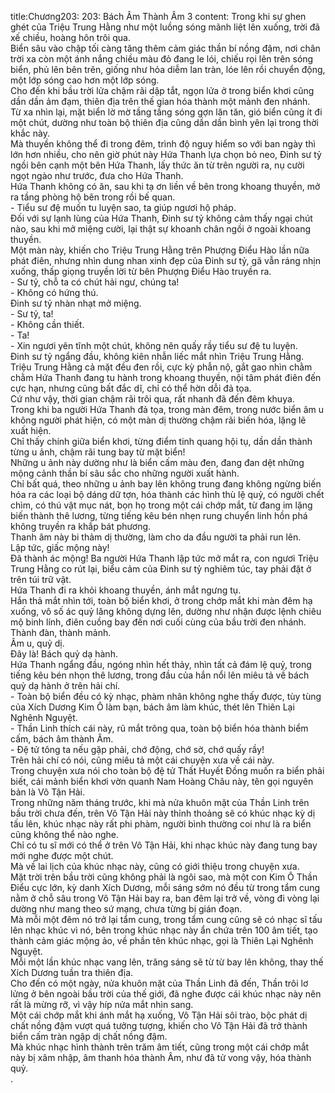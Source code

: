 title:Chương203: 203: Bách Âm Thành Âm 3
content:
Trong khi sự ghen ghét của Triệu Trung Hằng như một luồng sóng mãnh liệt lên xuống, trời đã xế chiều, hoàng hôn trôi qua.<br>Biển sâu vào chập tối càng tăng thêm cảm giác thần bí nồng đậm, nơi chân trời xa còn một ánh nắng chiều màu đỏ đang le lói, chiếu rọi lên trên sóng biển, phủ lên bên trên, giống như hỏa diễm lan tràn, lóe lên rồi chuyển động, một lớp sóng cao hơn một lớp sóng.<br>Cho đến khi bầu trời lửa chậm rãi dập tắt, ngọn lửa ở trong biển khơi cũng dần dần ảm đạm, thiên địa trên thế gian hóa thành một mảnh đen nhánh.<br>Từ xa nhìn lại, mặt biển lờ mờ tầng tầng sóng gợn lăn tăn, gió biển cũng ít đi một chút, dường như toàn bộ thiên địa cũng dần dần bình yên lại trong thời khắc này.<br>Mà thuyền không thể đi trong đêm, trình độ nguy hiểm so với ban ngày thì lớn hơn nhiều, cho nên giờ phút này Hứa Thanh lựa chọn bỏ neo, Đinh sư tỷ ngồi bên cạnh một bên Hứa Thanh, lấy thức ăn từ trên người ra, nụ cười ngọt ngào như trước, đưa cho Hứa Thanh.<br>Hứa Thanh không có ăn, sau khi tạ ơn liền về bên trong khoang thuyền, mở ra tầng phòng hộ bên trong rồi bế quan.<br>- Tiểu sư đệ muốn tu luyện sao, ta giúp ngươi hộ pháp.<br>Đối với sự lạnh lùng của Hứa Thanh, Đinh sư tỷ không cảm thấy ngại chút nào, sau khi mở miệng cười, lại thật sự khoanh chân ngồi ở ngoài khoang thuyền.<br>Một màn này, khiến cho Triệu Trung Hằng trên Phượng Điểu Hào lần nữa phát điên, nhưng nhìn dung nhan xinh đẹp của Đinh sư tỷ, gã vẫn ráng nhịn xuống, thấp giọng truyền lời từ bên Phượng Điểu Hào truyền ra.<br>- Sư tỷ, chỗ ta có chút hải ngư, chúng ta!<br>- Không có hứng thú.<br>Đinh sư tỷ nhàn nhạt mở miệng.<br>- Sư tỷ, ta!<br>- Không cần thiết.<br>- Ta!<br>- Xin ngươi yên tĩnh một chút, không nên quấy rầy tiểu sư đệ tu luyện.<br>Đinh sư tỷ ngẩng đầu, không kiên nhẫn liếc mắt nhìn Triệu Trung Hằng.<br>Triệu Trung Hằng cả mặt đều đen rồi, cực kỳ phẫn nộ, gắt gao nhìn chằm chằm Hứa Thanh đang tu hành trong khoang thuyền, nội tâm phát điên đến cực hạn, nhưng cũng bất đắc dĩ, chỉ có thể hờn dỗi đả tọa.<br>Cứ như vậy, thời gian chậm rãi trôi qua, rất nhanh đã đến đêm khuya.<br>Trong khi ba người Hứa Thanh đả tọa, trong màn đêm, trong nước biển âm u không người phát hiện, có một màn dị thường chậm rãi biến hóa, lặng lẽ xuất hiện.<br>Chỉ thấy chính giữa biển khơi, từng điểm tinh quang hội tụ, dần dần thành từng u ảnh, chậm rãi tung bay từ mặt biển!<br>Những u ảnh này dường như là biển cấm màu đen, đang đan dệt những mộng cảnh thần bí sâu sắc cho những người xuất hành.<br>Chỉ bất quá, theo những u ảnh bay lên không trung đang không ngừng biến hóa ra các loại bộ dáng dữ tợn, hóa thành các hình thù lệ quỷ, có người chết chìm, có thú vật mục nát, bọn họ trong một cái chớp mắt, từ đang im lặng biến thành thê lương, từng tiếng kêu bén nhẹn rung chuyển linh hồn phá không truyền ra khắp bát phương.<br>Thanh âm này bi thảm dị thường, làm cho da đầu người ta phải run lên.<br>Lập tức, giấc mộng này!<br>Đã thành ác mộng! Ba người Hứa Thanh lập tức mở mắt ra, con ngươi Triệu Trung Hằng co rút lại, biểu cảm của Đinh sư tỷ nghiêm túc, tay phải đặt ở trên túi trữ vật.<br>Hứa Thanh đi ra khỏi khoang thuyền, ánh mắt ngưng tụ.<br>Hắn thả mắt nhìn tới, toàn bộ biển khơi, ở trong chớp mắt khi màn đêm hạ xuống, vô số ác quỷ lăng không dựng lên, dường như nhận được lệnh chiêu mộ binh lính, điên cuồng bay đến nơi cuối cùng của bầu trời đen nhánh.<br>Thành đàn, thành mảnh.<br>Âm u, quỷ dị.<br>Đây là! Bách quỷ dạ hành.<br>Hứa Thanh ngẩng đầu, ngóng nhìn hết thảy, nhìn tất cả đám lệ quỷ, trong tiếng kêu bén nhọn thê lương, trong đầu của hắn nổi lên miêu tả về bách quỷ dạ hành ở trên hải chí.<br>- Toàn bộ biển đều có kỳ nhạc, phàm nhân không nghe thấy được, tùy tùng của Xích Dương Kim Ô làm bạn, bách âm làm khúc, thét lên Thiên Lại Nghênh Nguyệt.<br>- Thần Linh thích cái này, rũ mắt trông qua, toàn bộ biển hóa thành biểm cấm, bách âm thành Âm.<br>- Đệ tử tông ta nếu gặp phải, chớ động, chớ sờ, chớ quấy rầy!<br>Trên hải chí có nói, cũng miêu tả một cái chuyện xưa về cái này.<br>Trong chuyện xưa nói cho toàn bộ đệ tử Thất Huyết Đồng muốn ra biển phải biết, cái mảnh biển khơi vờn quanh Nam Hoàng Châu này, tên gọi nguyên bản là Vô Tận Hải.<br>Trong những năm tháng trước, khi mà nửa khuôn mặt của Thần Linh trên bầu trời chưa đến, trên Vô Tận Hải này thỉnh thoảng sẽ có khúc nhạc kỳ dị tấu lên, khúc nhạc này rất phi phàm, người bình thường coi như là ra biển cũng không thể nào nghe.<br>Chỉ có tu sĩ mới có thể ở trên Vô Tận Hải, khi nhạc khúc này đang tung bay mới nghe được một chút.<br>Mà về lai lịch của khúc nhạc này, cũng có giới thiệu trong chuyện xưa.<br>Mặt trời trên bầu trời cũng không phải là ngôi sao, mà một con Kim Ô Thần Điểu cực lớn, kỳ danh Xích Dương, mỗi sáng sớm nó đều từ trong tẩm cung nằm ở chỗ sâu trong Vô Tận Hải bay ra, ban đêm lại trở về, vòng đi vòng lại dường như mang theo sứ mạng, chưa từng bị gián đoạn.<br>Mà mỗi một đêm nó trở lại tẩm cung, trong tẩm cung cũng sẽ có nhạc sĩ tấu lên nhạc khúc vì nó, bên trong khúc nhạc này ẩn chứa trên 100 âm tiết, tạo thành cảm giác mộng ảo, về phần tên khúc nhạc, gọi là Thiên Lại Nghênh Nguyệt.<br>Mỗi một lần khúc nhạc vang lên, trăng sáng sẽ từ từ bay lên không, thay thế Xích Dương tuần tra thiên địa.<br>Cho đến có một ngày, nửa khuôn mặt của Thần Linh đã đến, Thần trôi lơ lửng ở bên ngoài bầu trời của thế giới, đã nghe được cái khúc nhạc này nên rất là mừng rỡ, vì vậy híp nửa mắt nhìn sang.<br>Một cái chớp mắt khi ánh mắt hạ xuống, Vô Tận Hải sôi trào, bộc phát dị chất nồng đậm vượt quá tưởng tượng, khiến cho Vô Tận Hải đã trở thành biển cấm tràn ngập dị chất nồng đậm.<br>Mà khúc nhạc hình thành trên trăm âm tiết, cũng trong một cái chớp mắt này bị xâm nhập, âm thanh hóa thành Âm, như đã tử vong vậy, hóa thành quỷ.<br>.<br>